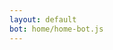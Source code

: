 ```yaml
---
layout: default
bot: home/home-bot.js
---
```

<!--p style="text-align: center">
<img alt="Bender gentleman" title="Bender gentleman" src="/assets/img/ezgif.com-video-to-gif.gif" style= "margin: auto">
</p-->


<div class="botui-app-container" id="home-demo">
    <bot-ui></bot-ui>
</div>
<div id = "profile" style= "display:none;" >
</div>
